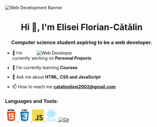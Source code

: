 <img src="https://media.istockphoto.com/id/1317246838/ro/fotografie/reprezentare-abstract%C4%83-a-volumelor-mari-de-date-%C3%AEn-culoarea-ro%C8%99ie-cu-numere-binare-%C8%99i.jpg?s=612x612&w=0&k=20&c=bZaR0Eb2HnkBK9iBhT5z8qLKtwqqqbQBHayMcCaxumI=" alt="Web Development Banner" width="100%" height="200" />

<h1 align="center">Hi 👋, I'm Elisei Florian-Cătălin</h1>
<h3 align="center">Computer science student aspiring to be a web developer.</h3>
<img src="https://cdn.dribbble.com/users/2131993/screenshots/4948736/thoughtworks-gif_dribbble.gif" alt="Web Developer" align="right" width="400" />

- 🔭 I’m currently working on **Personal Projects**

- 🌱 I’m currently learning **Courses**

- 💬 Ask me about **HTML, CSS and JavaScript**

- 📫 How to reach me **catalinelisei2002@gmail.com**

<h3 align="left">Languages and Tools:</h3>

<p align="left">
  <a href="https://www.w3.org/html/" target="_blank" rel="noreferrer">
    <img src="https://raw.githubusercontent.com/devicons/devicon/master/icons/html5/html5-original-wordmark.svg" alt="HTML" width="40" height="40"/>
  </a>
  
  <a href="https://www.w3schools.com/css/" target="_blank" rel="noreferrer">
    <img src="https://raw.githubusercontent.com/devicons/devicon/master/icons/css3/css3-original-wordmark.svg" alt="CSS" width="40" height="40"/>
  </a>
  
  <a href="https://developer.mozilla.org/en-US/docs/Web/JavaScript" target="_blank" rel="noreferrer">
    <img src="https://raw.githubusercontent.com/devicons/devicon/master/icons/javascript/javascript-original.svg" alt="JavaScript" width="40" height="40"/>
  </a>

  <a href="https://reactjs.org/" target="_blank" rel="noreferrer">
    <img src="https://raw.githubusercontent.com/devicons/devicon/master/icons/react/react-original-wordmark.svg" alt="React" width="40" height="40"/>
  </a>
  
  <a href="https://git-scm.com/" target="_blank" rel="noreferrer">
    <img src="https://www.vectorlogo.zone/logos/git-scm/git-scm-icon.svg" alt="Git" width="40" height="40"/>
  </a>
</p>
